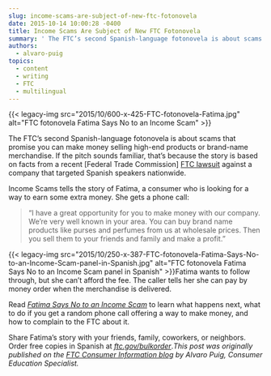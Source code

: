 ```yaml
---
slug: income-scams-are-subject-of-new-ftc-fotonovela
date: 2015-10-14 10:00:28 -0400
title: Income Scams Are Subject of New FTC Fotonovela
summary: ' The FTC’s second Spanish-language fotonovela is about scams that promise you can make money selling high-end products or brand-name merchandise. If the pitch sounds familiar, that’s because the story is based on facts from a recent [Federal Trade Commission] FTC lawsuit against a'
authors:
  - alvaro-puig
topics:
  - content
  - writing
  - FTC
  - multilingual
---
```


{{< legacy-img src="2015/10/600-x-425-FTC-fotonovela-Fatima.jpg" alt="FTC fotonovela Fatima Says No to an Income Scam" >}}

The FTC’s second Spanish-language fotonovela is about scams that promise you can make money selling high-end products or brand-name merchandise. If the pitch sounds familiar, that’s because the story is based on facts from a recent [Federal Trade Commission] [FTC lawsuit](http://www.consumer.ftc.gov/blog/work-home-opportunity-thats-not-so-golden) against a company that targeted Spanish speakers nationwide.

Income Scams tells the story of Fatima, a consumer who is looking for a way to earn some extra money. She gets a phone call:

> “I have a great opportunity for you to make money with our company. We’re very well known in your area. You can buy brand name products like purses and perfumes from us at wholesale prices. Then you sell them to your friends and family and make a profit.”

{{< legacy-img src="2015/10/250-x-387-FTC-fotonovela-Fatima-Says-No-to-an-Income-Scam-panel-in-Spanish.jpg" alt="FTC fotonovela Fatima Says No to an Income Scam panel in Spanish" >}}Fatima wants to follow through, but she can’t afford the fee. The caller tells her she can pay by money order when the merchandise is delivered.

Read _[Fatima Says No to an Income Scam](http://www.consumidor.ftc.gov/articulos/spdf-0197-estafa-de-ingresos.pdf)_ to learn what happens next, what to do if you get a random phone call offering a way to make money, and how to complain to the FTC about it.

Share Fatima’s story with your friends, family, coworkers, or neighbors. Order free copies in Spanish at _[ftc.gov/bulkorder](https://bulkorder.ftc.gov/)_._This post was originally published on the [FTC Consumer Information blog](http://www.consumer.ftc.gov/blog/) by Alvaro Puig, Consumer Education Specialist._